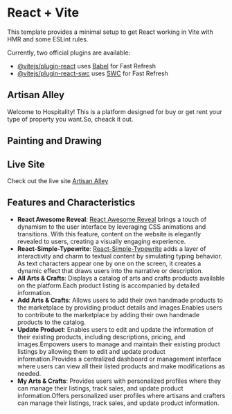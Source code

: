 # React + Vite

This template provides a minimal setup to get React working in Vite with HMR and some ESLint rules.

Currently, two official plugins are available:

- [@vitejs/plugin-react](https://github.com/vitejs/vite-plugin-react/blob/main/packages/plugin-react/README.md) uses [Babel](https://babeljs.io/) for Fast Refresh
- [@vitejs/plugin-react-swc](https://github.com/vitejs/vite-plugin-react-swc) uses [SWC](https://swc.rs/) for Fast Refresh

## Artisan Alley

Welcome to Hospitality! This is a platform designed for buy or get rent your type of property you want.So, cheack it out.

## Painting and Drawing

## Live Site

Check out the live site [Artisan Alley](https://arts-crafts-cb747.web.app)

## Features and Characteristics

- **React Awesome Reveal**: [React Awesome Reveal](https://www.npmjs.com/package/react-awesome-reveal) brings a touch of dynamism to the user interface by leveraging CSS animations and transitions. With this feature, content on the website is elegantly revealed to users, creating a visually engaging experience.
- **React-Simple-Typewrite**: [React-Simple-Typewrite](https://www.npmjs.com/package/react-simple-typewriter) adds a layer of interactivity and charm to textual content by simulating typing behavior. As text characters appear one by one on the screen, it creates a dynamic effect that draws users into the narrative or description.
- **All Arts & Crafts**: Displays a catalog of arts and crafts products available on the platform.Each product listing is accompanied by detailed information.
- **Add Arts & Crafts**: Allows users to add their own handmade products to the marketplace by providing product details and images.Enables users to contribute to the marketplace by adding their own handmade products to the catalog.
- **Update Product**: Enables users to edit and update the information of their existing products, including descriptions, pricing, and images.Empowers users to manage and maintain their existing product listings by allowing them to edit and update product information.Provides a centralized dashboard or management interface where users can view all their listed products and make modifications as needed.
- **My Arts & Crafts**: Provides users with personalized profiles where they can manage their listings, track sales, and update product information.Offers personalized user profiles where artisans and crafters can manage their listings, track sales, and update product information.
